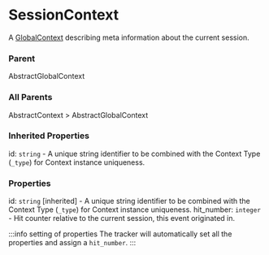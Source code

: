 # SessionContext
A [GlobalContext](/taxonomy/reference/global-contexts/overview.md) describing meta information about the current session.

### Parent
AbstractGlobalContext

### All Parents
AbstractContext > AbstractGlobalContext

### Inherited Properties
id: `string` - A unique string identifier to be combined with the Context Type (`_type`) 
for Context instance uniqueness.

### Properties
id: `string` [inherited] - A unique string identifier to be combined with the Context Type (`_type`) 
for Context instance uniqueness.
hit_number: `integer` - Hit counter relative to the current session, this event originated in.

:::info setting of properties
The tracker will automatically set all the properties and assign a `hit_number`.
:::
